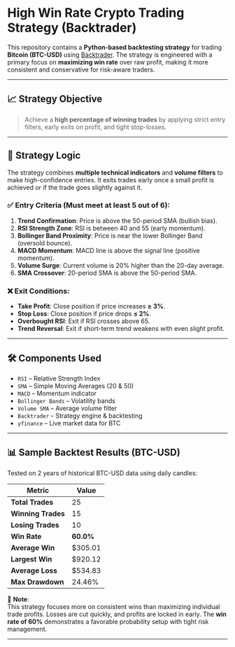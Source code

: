 # High Win Rate Crypto Trading Strategy (Backtrader)

This repository contains a **Python-based backtesting strategy** for trading **Bitcoin (BTC-USD)** using [Backtrader](https://www.backtrader.com/). The strategy is engineered with a primary focus on **maximizing win rate** over raw profit, making it more consistent and conservative for risk-aware traders.

---

## 📈 Strategy Objective

> Achieve a **high percentage of winning trades** by applying strict entry filters, early exits on profit, and tight stop-losses.

---

## 🧠 Strategy Logic

The strategy combines **multiple technical indicators** and **volume filters** to make high-confidence entries. It exits trades early once a small profit is achieved or if the trade goes slightly against it.

### ✅ Entry Criteria (Must meet at least 5 out of 6):
1. **Trend Confirmation**: Price is above the 50-period SMA (bullish bias).
2. **RSI Strength Zone**: RSI is between 40 and 55 (early momentum).
3. **Bollinger Band Proximity**: Price is near the lower Bollinger Band (oversold bounce).
4. **MACD Momentum**: MACD line is above the signal line (positive momentum).
5. **Volume Surge**: Current volume is 20% higher than the 20-day average.
6. **SMA Crossover**: 20-period SMA is above the 50-period SMA.

### ❌ Exit Conditions:
- **Take Profit**: Close position if price increases **≥ 3%**.
- **Stop Loss**: Close position if price drops **≤ 2%**.
- **Overbought RSI**: Exit if RSI crosses above 65.
- **Trend Reversal**: Exit if short-term trend weakens with even slight profit.

---

## 🛠️ Components Used

- `RSI` – Relative Strength Index
- `SMA` – Simple Moving Averages (20 & 50)
- `MACD` – Momentum indicator
- `Bollinger Bands` – Volatility bands
- `Volume SMA` – Average volume filter
- `Backtrader` – Strategy engine & backtesting
- `yfinance` – Live market data for BTC

---

## 📊 Sample Backtest Results (BTC-USD)

Tested on 2 years of historical BTC-USD data using daily candles:

| Metric              | Value           |
|---------------------|-----------------|
| **Total Trades**    | 25              |
| **Winning Trades**  | 15              |
| **Losing Trades**   | 10              |
| **Win Rate**        | **60.0%**       |
| **Average Win**     | $305.01         |
| **Largest Win**     | $920.12         |
| **Average Loss**    | $534.83         |
| **Max Drawdown**    | 24.46%          |

📌 **Note**:  
This strategy focuses more on consistent wins than maximizing individual trade profits. Losses are cut quickly, and profits are locked in early. The **win rate of 60%** demonstrates a favorable probability setup with tight risk management.

---


